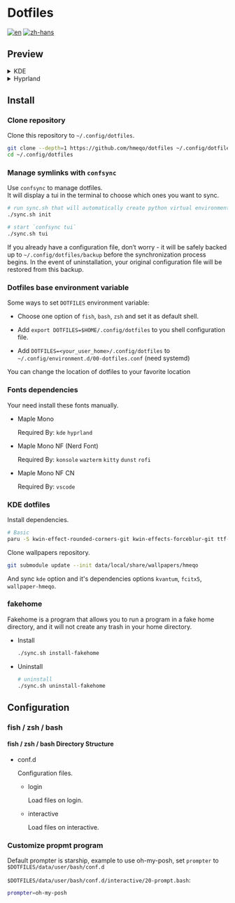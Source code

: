 # Dotfiles

[![en](https://img.shields.io/badge/lang-en-red.svg)](./README.md)
[![zh-hans](https://img.shields.io/badge/lang-zh--hans-green.svg)](./README.zh-hans.md)

## Preview

<details>
<summary>KDE</summary>
<img src="https://github.com/user-attachments/assets/a0d861cc-9e99-4ea8-8a7a-28f30fa9d3ec" alt="kde-preview">
</details>

<details>
<summary>Hyprland</summary>
<img src="https://github.com/user-attachments/assets/c5ed14a4-237c-486a-888a-a48f8de4eee2" alt="hyprland_preview">
</details>

## Install

### Clone repository

Clone this repository to `~/.config/dotfiles`.

```bash
git clone --depth=1 https://github.com/hmeqo/dotfiles ~/.config/dotfiles
cd ~/.config/dotfiles
```

### Manage symlinks with `confsync`

Use `confsync` to manage dotfiles.  
It will display a tui in the terminal to choose which ones you want to sync.

```bash
# run sync.sh that will automatically create python virtual environment, you need run it every time after pull
./sync.sh init

# start `confsync tui`
./sync.sh tui
```

If you already have a configuration file, don’t worry - it will be safely backed up to `~/.config/dotfiles/backup` before the synchronization process begins.
In the event of uninstallation, your original configuration file will be restored from this backup.

### Dotfiles base environment variable

Some ways to set `DOTFILES` environment variable:

- Choose one option of `fish`, `bash`, `zsh` and set it as default shell.

- Add `export DOTFILES=$HOME/.config/dotfiles` to you shell configuration file.

- Add `DOTFILES=<your_user_home>/.config/dotfiles` to `~/.config/environment.d/00-dotfiles.conf` (need systemd)

You can change the location of dotfiles to your favorite location

### Fonts dependencies

Your need install these fonts manually.

- Maple Mono

  Required By: `kde` `hyprland`

- Maple Mono NF (Nerd Font)

  Required By: `konsole` `wazterm` `kitty` `dunst` `rofi`

- Maple Mono NF CN

  Required By: `vscode`

### KDE dotfiles

Install dependencies.

```bash
# Basic
paru -S kwin-effect-rounded-corners-git kwin-effects-forceblur-git ttf-maple
```

Clone wallpapers repository.

```bash
git submodule update --init data/local/share/wallpapers/hmeqo
```

And sync `kde` option and it's dependencies options `kvantum`, `fcitx5`, `wallpaper-hmeqo`.

### fakehome

Fakehome is a program that allows you to run a program in a fake home directory, and it will not create any trash in your home directory.

- Install

  ```bash
  ./sync.sh install-fakehome
  ```

- Uninstall

  ```bash
  # uninstall
  ./sync.sh uninstall-fakehome
  ```

## Configuration

### fish / zsh / bash

#### fish / zsh / bash Directory Structure

- conf.d

  Configuration files.

  - login

    Load files on login.

  - interactive

    Load files on interactive.

### Customize propmt program

Default prompter is starship, example to use oh-my-posh, set `prompter` to `$DOTFILES/data/user/bash/conf.d`

`$DOTFILES/data/user/bash/conf.d/interactive/20-prompt.bash`:

```bash
prompter=oh-my-posh
```
